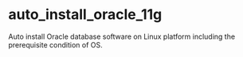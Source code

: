 # auto_install_oracle_11g
Auto install Oracle database software on Linux platform including the prerequisite condition of OS.
